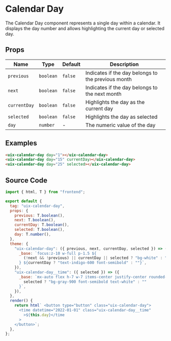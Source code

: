 # Calendar Day

The Calendar Day component represents a single day within a calendar. It displays the day number and allows highlighting the current day or selected day.

## Props

| Name         | Type      | Default | Description                                           |
| ------------ | --------- | ------- | ----------------------------------------------------- |
| `previous`   | `boolean` | `false` | Indicates if the day belongs to the previous month    |
| `next`       | `boolean` | `false` | Indicates if the day belongs to the next month        |
| `currentDay` | `boolean` | `false` | Highlights the day as the current day                 |
| `selected`   | `boolean` | `false` | Highlights the day as selected                        |
| `day`        | `number`  | -       | The numeric value of the day                          |

## Examples

```html
<uix-calendar-day day="1"></uix-calendar-day>
<uix-calendar-day day="15" currentDay></uix-calendar-day>
<uix-calendar-day day="25" selected></uix-calendar-day>
```

## Source Code

```js
import { html, T } from "frontend";

export default {
  tag: "uix-calendar-day",
  props: {
    previous: T.boolean(),
    next: T.boolean(),  
    currentDay: T.boolean(),
    selected: T.boolean(),
    day: T.number(),
  },
  theme: {
    "uix-calendar-day": ({ previous, next, currentDay, selected }) => ({
      _base: `focus:z-10 w-full p-1.5 ${
        (!next && !previous) || currentDay || selected ? "bg-white" : ""
      } ${currentDay ? "text-indigo-600 font-semibold" : ""}`,
    }),
    "uix-calendar-day__time": ({ selected }) => ({
      _base: `mx-auto flex h-7 w-7 items-center justify-center rounded-full ${
        selected ? "bg-gray-900 font-semibold text-white" : ""
      }`,
    }),
  },
  render() {
    return html` <button type="button" class="uix-calendar-day">
      <time datetime="2022-01-01" class="uix-calendar-day__time"
        >${this.day}</time
      >
    </button>`;
  },
};
```